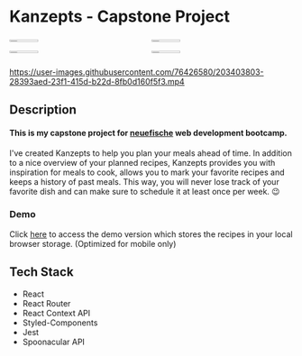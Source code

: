 # Kanzepts - Capstone Project

<div style="display: grid; grid-template-columns: 1fr 1fr; justify-content: center; align-items: center;">

<img style="width: 45%" src='https://user-images.githubusercontent.com/76426580/203407818-db221b93-d972-4cb2-b6fc-b876bc3a9efa.png' />
<img style="width: 45%" src='https://user-images.githubusercontent.com/76426580/203407833-3d785c12-101d-4a11-a1b9-d74fb1beaa08.png' />
<img style="width: 45%" src='https://user-images.githubusercontent.com/76426580/203407856-661c58c7-2899-4159-971b-b61d143fc8d3.png' />
<img style="width: 45%" src='https://user-images.githubusercontent.com/76426580/203407869-2ae141e5-cbca-4ebb-b8cb-4115fcf1e661.png' />
</div>

https://user-images.githubusercontent.com/76426580/203403803-28393aed-23f1-415d-b22d-8fb0d160f5f3.mp4

## Description
#### This is my capstone project for [neuefische](https://www.neuefische.de/en) web development bootcamp.

I've created Kanzepts to help you plan your meals ahead of time. In addition to a nice overview of your planned recipes, Kanzepts provides you with inspiration for meals to cook, allows you to mark your favorite recipes and keeps a history of past meals. This way, you will never lose track of your favorite dish and can make sure to schedule it at least once per week. 😉

### Demo
Click [here](https://capstone-project-app.vercel.app/) to access the demo version which stores the recipes in your local browser storage. (Optimized for mobile only)

## Tech Stack
- React
- React Router
- React Context API
- Styled-Components
- Jest
- Spoonacular API
